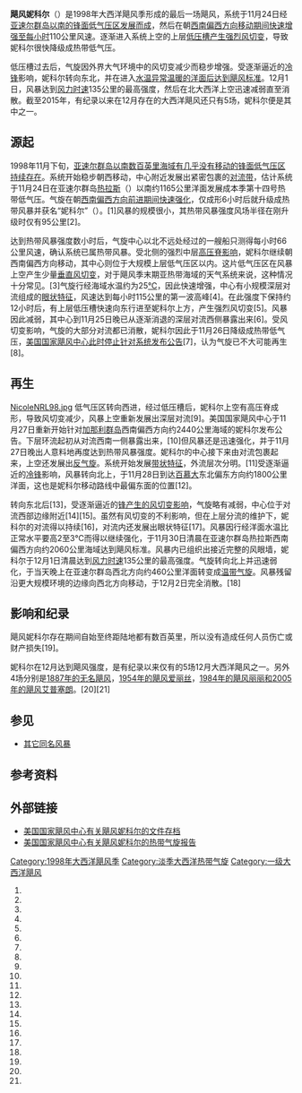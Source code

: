 **飓风妮科尔**（）是1998年大西洋飓风季形成的最后一场飓风，系统于11月24日经[亚速尔群岛以南的锋面低气压区发展而成](https://zh.wikipedia.org/wiki/亚速尔群岛 "wikilink")，然后在朝[西南偏西方向移动期间快速增强至每小时](../Page/罗盘方位.md "wikilink")110公里风速。逐渐进入系统上空的上层[低压槽产生强烈](https://zh.wikipedia.org/wiki/低压槽 "wikilink")[风切变](../Page/风切变.md "wikilink")，导致妮科尔很快降级成热带低气压。

低压槽过去后，气旋因外界大气环境中的风切变减少而稳步增强。受逐渐逼近的[冷锋](../Page/冷锋.md "wikilink")影响，妮科尔转向东北，并在进入[水温异常温暖的洋面后达到飓风标准](https://zh.wikipedia.org/wiki/海面温度 "wikilink")。12月1日，风暴达到[风力时速](../Page/最大持续风速.md "wikilink")135公里的最高强度，然后在北大西洋上空迅速减弱直至消散。截至2015年，有纪录以来在12月存在的大西洋飓风还只有5场，妮科尔便是其中之一。

## 源起

1998年11月下旬，[亚速尔群岛以南数百英里海域有几乎没有移动的锋面低气压区持续存在](https://zh.wikipedia.org/wiki/亚速尔群岛 "wikilink")。系统开始稳步朝西移动，中心附近发展出紧密包裹的[对流带](https://zh.wikipedia.org/wiki/对流 "wikilink")，估计系统于11月24日在亚速尔群岛[热拉斯](https://zh.wikipedia.org/wiki/热拉斯_\(普拉亚达维多利亚\) "wikilink")（）以南约1165公里洋面发展成本季第十四号热带低气压。气旋在朝[西南偏西方向前进期间快速强化](../Page/罗盘方位.md "wikilink")，仅成形6小时后就升级成热带风暴并获名“妮科尔”（）。\[1\]风暴的规模很小，其热带风暴强度风场半径在刚升级时仅有95公里\[2\]。

达到热带风暴强度数小时后，气旋中心以北不远处经过的一艘船只测得每小时66公里风速，确认系统已属热带风暴。受北侧的强烈中层[高压脊影响](https://zh.wikipedia.org/wiki/高压脊 "wikilink")，妮科尔继续朝西南偏西方向移动，其中心则位于大规模上层低气压区以内。这片低气压区在风暴上空产生少量[垂直风切变](../Page/风切变.md "wikilink")，对于飓风季末期亚热带海域的天气系统来说，这种情况十分常见。\[3\]气旋行经海域水温约为25[℃](https://zh.wikipedia.org/wiki/摄氏度 "wikilink")，因此快速增强，中心有小规模深层对流组成的[眼状特征](https://zh.wikipedia.org/wiki/风眼 "wikilink")，风速达到每小时115公里的第一波高峰\[4\]。在此强度下保持约12小时后，有上层低压槽快速向东行进至妮科尔上方，产生强烈风切变\[5\]。风暴因此减弱，其中心到11月25日晚已从逐渐消退的深层对流西侧暴露出来\[6\]。受风切变影响，气旋的大部分对流都已消散，妮科尔因此于11月26日降级成热带低气压，[美国国家飓风中心此时停止针对系统发布公告](https://zh.wikipedia.org/wiki/国家飓风中心 "wikilink")\[7\]，认为气旋已不大可能再生\[8\]。

## 再生

[NicoleNRL98.jpg](https://zh.wikipedia.org/wiki/File:NicoleNRL98.jpg "fig:NicoleNRL98.jpg") 低气压区转向西进，经过低压槽后，妮科尔上空有高压脊成形，导致风切变减少，风暴上空重新发展出深层对流\[9\]。美国国家飓风中心于11月27日重新开始针对[加那利群岛](../Page/加那利群岛.md "wikilink")西南偏西方向约2440公里海域的妮科尔发布公告。下层环流起初从对流西南一侧暴露出来，\[10\]但风暴还是迅速强化，并于11月27日晚出人意料地再度达到热带风暴强度。妮科尔的中心接下来由对流包裹起来，上空还发展出[反气旋](https://zh.wikipedia.org/wiki/反气旋 "wikilink")。系统开始发展[带状特征](../Page/雨带.md "wikilink")，外流层次分明。\[11\]受逐渐逼近的[冷锋](../Page/冷锋.md "wikilink")影响，风暴转向北上，于11月28日到达[百慕大](../Page/百慕大.md "wikilink")东北偏东方向约1800公里洋面，这也是妮科尔移动路线中最偏东面的位置\[12\]。

转向东北后\[13\]，受逐渐逼近的[锋产生的风切变影响](https://zh.wikipedia.org/wiki/锋_\(气象\) "wikilink")，气旋略有减弱，中心位于对流西部边缘附近\[14\]\[15\]。虽然有风切变的不利影响，但在上层分流的维护下，妮科尔的对流得以持续\[16\]，对流内还发展出眼状特征\[17\]。风暴因行经洋面水温比正常水平要高2至3℃而得以继续强化，于11月30日清晨在亚速尔群岛热拉斯西南偏西方向约2060公里海域达到飓风标准。风暴内已组织出接近完整的风眼墙，妮科尔于12月1日清晨达到[风力时速](../Page/最大持续风速.md "wikilink")135公里的最高强度。气旋转向北上并迅速弱化，于当天晚上在亚速尔群岛西北方向约460公里洋面转变成[温带气旋](https://zh.wikipedia.org/wiki/温带气旋 "wikilink")。风暴残留沿更大规模环境的边缘向西北方向移动，于12月2日完全消散。\[18\]

## 影响和纪录

飓风妮科尔存在期间自始至终距陆地都有数百英里，所以没有造成任何人员伤亡或财产损失\[19\]。

妮科尔在12月达到飓风强度，是有纪录以来仅有的5场12月大西洋飓风之一。另外4场分别是[1887年的无名飓风](https://zh.wikipedia.org/wiki/1887年大西洋飓风季 "wikilink")，[1954年的](https://zh.wikipedia.org/wiki/1954年大西洋飓风季 "wikilink")[飓风爱丽丝](../Page/1954年12月飓风爱丽丝.md "wikilink")，[1984年的](https://zh.wikipedia.org/wiki/1984年大西洋飓风季 "wikilink")[飓风丽丽和](../Page/1984年飓风丽丽.md "wikilink")[2005年的](https://zh.wikipedia.org/wiki/2005年大西洋飓风季 "wikilink")[飓风艾普塞朗](../Page/飓风艾普塞朗.md "wikilink")。\[20\]\[21\]

## 参见

  - [其它同名风暴](https://zh.wikipedia.org/wiki/飓风妮科尔 "wikilink")

## 参考资料

## 外部链接

  - [美国国家飓风中心有关飓风妮科尔的文件存档](https://web.archive.org/web/20151002035042/http://www.nhc.noaa.gov/1998NICOLEadv.html)
  - [美国国家飓风中心有关飓风妮科尔的热带气旋报告](http://www.nhc.noaa.gov/data/tcr/AL141998_Nicole.pdf)

[Category:1998年大西洋飓风季](https://zh.wikipedia.org/wiki/Category:1998年大西洋飓风季 "wikilink") [Category:淡季大西洋热带气旋](https://zh.wikipedia.org/wiki/Category:淡季大西洋热带气旋 "wikilink") [Category:一级大西洋飓风](https://zh.wikipedia.org/wiki/Category:一级大西洋飓风 "wikilink")

1.
2.

3.
4.

5.
6.

7.
8.

9.
10.

11.

12.
13.
14.

15.

16.

17.

18.
19.

20.

21.